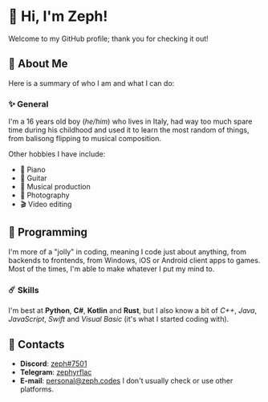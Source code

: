 # 🌙 Hi, I'm Zeph!
Welcome to my GitHub profile; thank you for checking it out!
## 💫 About Me
Here is a summary of who I am and what I can do:

### ✨ General
I'm a 16 years old boy (*he/him*) who lives in Italy, had way too much spare time
during his childhood and used it to learn the most random of things,
from balisong flipping to musical composition.

Other hobbies I have include:
- 🎹 Piano
- 🎸 Guitar
- 🎼 Musical production
- 📸 Photography
- 🎬 Video editing

## 🌟 Programming
I'm more of a "jolly" in coding, meaning I code just about anything, 
from backends to frontends, from Windows, iOS or Android client apps to
games. Most of the times, I'm able to make whatever I put my mind to.
### ☄️ Skills
I'm best at **Python**, **C#**, **Kotlin** and **Rust**, but I also know a bit of 
*C++*, *Java*, *JavaScript*, *Swift* and *Visual Basic* (it's what I started coding with).


## 🔭 Contacts
- **Discord**: [zeph#7501](https://discord.com/users/110107013207306240/)
- **Telegram**: [zephyrflac](https://t.me/zephyrflac)
- **E-mail**: <personal@zeph.codes>
I don't usually check or use other platforms.
